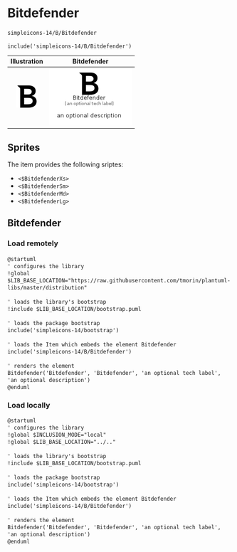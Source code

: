 # Bitdefender


```text
simpleicons-14/B/Bitdefender
```

```text
include('simpleicons-14/B/Bitdefender')
```



| Illustration | Bitdefender |
| :---: | :---: |
| ![illustration for Illustration](../../simpleicons-14/B/Bitdefender.png) | ![illustration for Bitdefender](../../simpleicons-14/B/Bitdefender.Local.png) |



## Sprites
The item provides the following sriptes:

- `<$BitdefenderXs>`
- `<$BitdefenderSm>`
- `<$BitdefenderMd>`
- `<$BitdefenderLg>`





## Bitdefender

### Load remotely
```plantuml
@startuml
' configures the library
!global $LIB_BASE_LOCATION="https://raw.githubusercontent.com/tmorin/plantuml-libs/master/distribution"

' loads the library's bootstrap
!include $LIB_BASE_LOCATION/bootstrap.puml

' loads the package bootstrap
include('simpleicons-14/bootstrap')

' loads the Item which embeds the element Bitdefender
include('simpleicons-14/B/Bitdefender')

' renders the element
Bitdefender('Bitdefender', 'Bitdefender', 'an optional tech label', 'an optional description')
@enduml
```

### Load locally
```plantuml
@startuml
' configures the library
!global $INCLUSION_MODE="local"
!global $LIB_BASE_LOCATION="../.."

' loads the library's bootstrap
!include $LIB_BASE_LOCATION/bootstrap.puml

' loads the package bootstrap
include('simpleicons-14/bootstrap')

' loads the Item which embeds the element Bitdefender
include('simpleicons-14/B/Bitdefender')

' renders the element
Bitdefender('Bitdefender', 'Bitdefender', 'an optional tech label', 'an optional description')
@enduml
```

